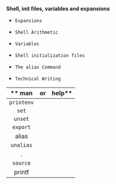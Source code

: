 **Shell, init files, variables and expansions**

-     Expansions
-     Shell Arithmetic
-     Variables
-     Shell initialization files
-     The alias Command
-     Technical Writing

 |** man| or| help**|
|  :-----:  |  :------:  |    :-------:    |
  | `printenv`|
  | `set`|
  | `unset`|
  | `export`|
  | alias|
  | `unalias`|
   |.|
   |`source`|
   |printf|


